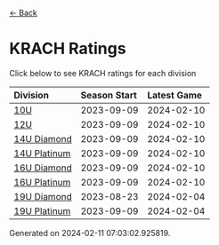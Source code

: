 [<- Back](../readme.md)
# KRACH Ratings
Click below to see KRACH ratings for each division

| Division | Season Start | Latest Game |
| :-- | :-- | :-- |
| [10U](10U-ratings.md) | 2023-09-09 | 2024-02-10 |
| [12U](12U-ratings.md) | 2023-09-09 | 2024-02-10 |
| [14U Diamond](14U-Diamond-ratings.md) | 2023-09-09 | 2024-02-10 |
| [14U Platinum](14U-Platinum-ratings.md) | 2023-09-09 | 2024-02-10 |
| [16U Diamond](16U-Diamond-ratings.md) | 2023-09-09 | 2024-02-10 |
| [16U Platinum](16U-Platinum-ratings.md) | 2023-09-09 | 2024-02-10 |
| [19U Diamond](19U-Diamond-ratings.md) | 2023-08-23 | 2024-02-04 |
| [19U Platinum](19U-Platinum-ratings.md) | 2023-09-09 | 2024-02-04 |

Generated on 2024-02-11 07:03:02.925819.
